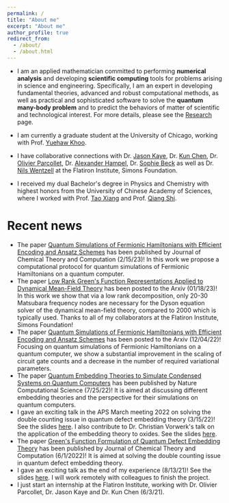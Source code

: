 ```yaml
---
permalink: /
title: "About me"
excerpt: "About me"
author_profile: true
redirect_from: 
  - /about/
  - /about.html
---
```


<!-- <p align='center'> 
<img src="/images/nsheng.jpeg" alt="photo" style='width: 300px;'>
</p> -->

<!-- - I am currently a Ph.D. student in [Computer Science Department](http://www.cs.sjtu.edu.cn/en/) of [Shanghai Jiao Tong University](http://en.sjtu.edu.cn), advised by Prof. [Weinan Zhang](http://www.wnzhang.net) and Prof. [Yong Yu](http://apex.sjtu.edu.cn/members/yyu). [\[Curriculum Vitae\]](/files/CV.pdf). [\[Google Scholar\]](https://scholar.google.com/citations?user=JPBGjOYAAAAJ&hl=zh-CN).

- My research interests lie in general area of machine learning and deep learning, especially their applications in networks, recommender systems and computational advertising.

- I received my Bachelor’s Degree of Software Engineering in Shanghai Jiao Tong University. My undergraduate research advisors are Prof. [Weinan Zhang](http://www.wnzhang.net) and Prof. [Yong Yu](http://apex.sjtu.edu.cn/members/yyu). -->

<!-- ## Nobody really understands quantum mechanics - Richard Feynman -->
- I am an applied mathematician committed to performing **numerical analysis** and developing **scientific computing** tools for problems arising in science and engineering. Specifically, I am an expert in developing fundamental theories, advanced and robust computational methods, as well as practical and sophisticated software to solve the **quantum many-body problem** and to predict the behaviors of matter of scientific and technological interest. For more details, please see the [Research](/research) page.

<!-- understanding the mathematical structure of natural sciences, with a specific focus on quantum physics.  -->

<!-- I can also be a physicist or a chemist if necessary.  -->

<!-- - I am broadly interested in performing **numerical analysis** and developing **scientific computing** tools for problems arising in natural sciences. Specifically, I am an expert in developing fundamental theories, advanced and robust computational methods, as well as practical and sophisticated software to solve the **quantum many-body problem** and to predict the behaviors of matter of scientific and technological interest. For more details, please see the [Research](/research) page. -->

- I am currently a graduate student at the University of Chicago, working with Prof. [Yuehaw Khoo](https://www.stat.uchicago.edu/~ykhoo). 

<!-- I will move to Stanford University as a PhD student in Computational and Mathematical Engineering starting this fall, advised by Prof. Lexing Ying. -->

<!-- - I have collaborative connections with Prof. [Yuehaw Khoo](https://www.stat.uchicago.edu/~ykhoo) at the University of Chicago, Prof. [Joonho Lee](https://chemistry.harvard.edu/people/joonho-lee) at Harvard University, and  -->

- I have collaborative connections with Dr. [Jason Kaye](https://www.simonsfoundation.org/people/jason-kaye), Dr. [Kun Chen](https://www.simonsfoundation.org/people/kun-chen-2), Dr. [Olivier Parcollet](https://www.simonsfoundation.org/people/olivier-parcollet), Dr. [Alexander Hampel](https://www.simonsfoundation.org/people/alexander-hampel), Dr. [Sophie Beck](https://www.simonsfoundation.org/people/sophie-beck) as well as Dr. [Nils Wentzell](https://www.simonsfoundation.org/people/nils-wentzell) at the Flatiron Institute, Simons Foundation.

<!-- - I am currently a graduate student at the University of Chicago, working with Prof. [Giulia Galli](https://chemistry.uchicago.edu/faculty/giulia-galli). 

- I have collaborative connections with Prof. [Yuehaw Khoo](https://www.stat.uchicago.edu/~ykhoo) and Prof. [Aaron Dinner](https://chemistry.uchicago.edu/faculty/aaron-dinner) at the University of Chicago, Prof. [Joonho Lee](https://chemistry.harvard.edu/people/joonho-lee) at Harvard University, and Dr. [Jason Kaye](https://www.simonsfoundation.org/people/jason-kaye), Dr. [Kun Chen](https://www.simonsfoundation.org/people/kun-chen-2), Dr. [Olivier Parcollet](https://www.simonsfoundation.org/people/olivier-parcollet), Dr. [Alexander Hampel](https://www.simonsfoundation.org/people/alexander-hampel), Dr. [Sophie Beck](https://www.simonsfoundation.org/people/sophie-beck) as well as Dr. [Nils Wentzell](https://www.simonsfoundation.org/people/nils-wentzell) at the Center for Computational Quantum Physics, Flatiron Institute. -->

- I received my dual Bachelor's degree in Physics and Chemistry with highest honors from the University of Chinese Academy of Sciences, where I worked with Prof. [Tao Xiang](http://txiang-iphy.cn) and Prof. [Qiang Shi](http://159.226.64.165/web/qshi/prof.).

<!-- - My main interests lie in investigating inner mathematical structure of quantum physics, developing advanced and robust computational methods for quantum physics problems, and applying these developed methods to the problems. Additionally, I'm in general interested in developing scienfic computing tools for scientific computing. Please see the [Research](/research) page for details. -->

<!-- hybrid quantum-classical theories and methods, including quantum many-body physics, quantum computation and simulation, and scientific computing. Please see the [Research](/research) page for details. -->

# Recent news
- The paper [Quantum Simulations of Fermionic Hamiltonians with Efficient Encoding and Ansatz Schemes](https://pubs.acs.org/doi/10.1021/acs.jctc.2c01119) has been published by Journal of Chemical Theory and Computation (2/15/23)! In this work we propose a computational protocol for quantum simulations of Fermionic Hamiltonians on a quantum computer.
- The paper [Low Rank Green's Function Representations Applied to Dynamical Mean-Field Theory](https://arxiv.org/abs/2301.07764) has been posted to the Arxiv (01/18/23)! In this work we show that via a low rank decomposition, only 20-30 Matsubara frequency nodes are necessary for the Dyson equation solver of the dynamical mean-field theory, compared to 2000 which is typically used. Thanks to all of my collaborators at the Flatiron Institute, Simons Foundation!
- The paper [Quantum Simulations of Fermionic Hamiltonians with Efficient Encoding and Ansatz Schemes](https://arxiv.org/abs/2212.01912) has been posted to the Arxiv (12/04/22)! Focusing on quantum simulations of Fermionic Hamiltonians on a quantum computer, we show a substantial improvement in the scaling of circuit gate counts and a decrease in the number of required variational parameters.
- The paper [Quantum Embedding Theories to Simulate Condensed Systems on Quantum Computers](https://www.nature.com/articles/s43588-022-00279-0) has been published by Nature Computational Science (7/25/22)! It is aimed at discussing different embedding theories and the perspective for their simulations on quantum computers.
- I gave an exciting talk in the APS March meeting 2022 on solving the double counting issue in quantum defect embedding theory (3/15/22)! See the slides [here](/files/talks/Nan_Sheng_2022.pdf). I also contribute to Dr. Christian Vorwerk's talk on the application of the embedding theory to oxides. See the slides [here](/files/talks/Christian_Vorwerk_22.pdf).
- The paper [Green's Function Formulation of Quantum Defect Embedding Theory](https://pubs.acs.org/doi/10.1021/acs.jctc.2c00240) has been published by Journal of Chemical Theory and Computation (6/1/2022)! It is aimed at solving the double counting issue in quantum defect embedding theory.
- I gave an exciting talk as the end of my experience (8/13/21)! See the slides [here](/files/talks/DLR%40CCQ.pdf). I will work remotely with colleagues to finish the project.
- I just start an internship at the Flatiron Institute, working with Dr. Olivier Parcollet, Dr. Jason Kaye and Dr. Kun Chen (6/3/21). 


<!-- <script type='text/javascript' id='clustrmaps' src='//cdn.clustrmaps.com/map_v2.js?cl=080808&w=400&t=tt&d=9X1Xbrcys07GUNz45Vpjgqiu2YILGSbcTQHy4gGi42w&co=ffffff&cmo=3acc3a&cmn=ff5353&ct=808080'></script> -->

<script type="text/javascript" id="clustrmaps" src="//cdn.clustrmaps.com/map_v2.js?cl=080808&w=400&t=tt&d=0TGCdVjkZVv0DzLDeqRWeB3F25qr5akHZdTvp-bVWyE&co=ffffff&cmo=3acc3a&cmn=ff5353&ct=808080"></script>